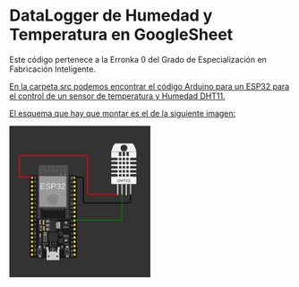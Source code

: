 # DataLogger de Humedad y Temperatura en GoogleSheet

Este código pertenece a la Erronka 0 del Grado de Especialización en Fabricación Inteligente.

<a href= "https://www.lasalleberrozpe.eus/web/es/grado_especializacion_fabricacion_inteligente">

En la carpeta src podemos encontrar el código Arduino para un ESP32 para el control de un sensor de temperatura y Humedad DHT11. 

El esquema que hay que montar es el de la siguiente imagen:

<img src="./Media/ESP32_DHT11.png" style="height: 50%; width:50%;"/>